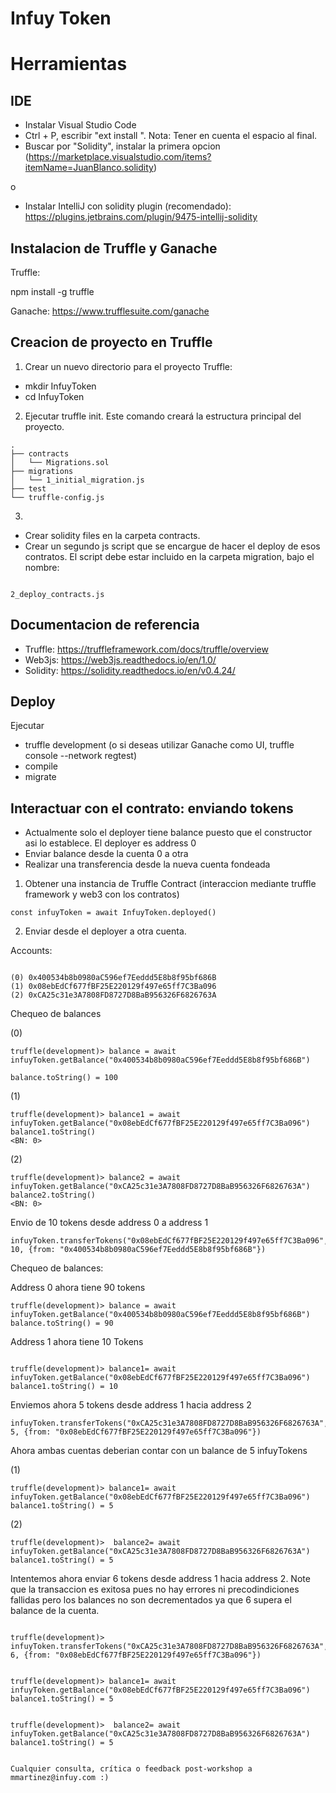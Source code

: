 # Infuy Token




# Herramientas

## IDE

- Instalar Visual Studio Code
- Ctrl + P, escribir  "ext install ". Nota: Tener en cuenta el espacio al final.
- Buscar por "Solidity", instalar la primera opcion (https://marketplace.visualstudio.com/items?itemName=JuanBlanco.solidity)

o

- Instalar IntelliJ con solidity plugin (recomendado):  https://plugins.jetbrains.com/plugin/9475-intellij-solidity





## Instalacion de Truffle y Ganache

Truffle:

npm install -g truffle

Ganache:
https://www.trufflesuite.com/ganache


## Creacion de proyecto en Truffle

1. Crear un nuevo directorio para el proyecto Truffle:

- mkdir InfuyToken
- cd InfuyToken


2. Ejecutar truffle init. Este comando creará la estructura principal del proyecto.

```
.
├── contracts
│   └── Migrations.sol
├── migrations
│   └── 1_initial_migration.js
├── test
└── truffle-config.js
```
3.

- Crear solidity files en la carpeta contracts.
- Crear un segundo js script que se encargue de hacer el deploy de esos contratos. El script debe estar incluido en la carpeta migration, bajo el nombre:
```

2_deploy_contracts.js
```

## Documentacion de referencia

- Truffle: https://truffleframework.com/docs/truffle/overview
- Web3js: https://web3js.readthedocs.io/en/1.0/
- Solidity: https://solidity.readthedocs.io/en/v0.4.24/


## Deploy

Ejecutar

- truffle development (o si deseas utilizar Ganache como UI, truffle console --network regtest)
- compile
- migrate


## Interactuar con el contrato: enviando tokens

- Actualmente solo el deployer tiene balance puesto que el constructor asi lo establece. El deployer es  address 0
- Enviar balance desde la cuenta 0 a otra
- Realizar una transferencia desde la nueva cuenta fondeada

1. Obtener una instancia de Truffle Contract (interaccion mediante truffle framework y web3 con los contratos)
```
const infuyToken = await InfuyToken.deployed()
```
2. Enviar desde el deployer a otra cuenta.

Accounts:
```

(0) 0x400534b8b0980aC596ef7Eeddd5E8b8f95bf686B
(1) 0x08ebEdCf677fBF25E220129f497e65ff7C3Ba096
(2) 0xCA25c31e3A7808FD8727D8BaB956326F6826763A
```

Chequeo de balances

(0)
```
truffle(development)> balance = await infuyToken.getBalance("0x400534b8b0980aC596ef7Eeddd5E8b8f95bf686B")

balance.toString() = 100

```


(1)
```
truffle(development)> balance1 = await infuyToken.getBalance("0x08ebEdCf677fBF25E220129f497e65ff7C3Ba096")
balance1.toString()
<BN: 0>
```
(2)
```
truffle(development)> balance2 = await infuyToken.getBalance("0xCA25c31e3A7808FD8727D8BaB956326F6826763A")
balance2.toString()
<BN: 0>
```

Envio de 10 tokens desde address 0 a address 1
```
infuyToken.transferTokens("0x08ebEdCf677fBF25E220129f497e65ff7C3Ba096", 10, {from: "0x400534b8b0980aC596ef7Eeddd5E8b8f95bf686B"})
```

Chequeo de balances:


Address 0 ahora tiene 90 tokens
```
truffle(development)> balance = await infuyToken.getBalance("0x400534b8b0980aC596ef7Eeddd5E8b8f95bf686B")
balance.toString() = 90

```

Address 1 ahora tiene 10 Tokens
```

truffle(development)> balance1= await infuyToken.getBalance("0x08ebEdCf677fBF25E220129f497e65ff7C3Ba096")
balance1.toString() = 10

```

Enviemos ahora 5 tokens desde address 1 hacia address 2
```
infuyToken.transferTokens("0xCA25c31e3A7808FD8727D8BaB956326F6826763A", 5, {from: "0x08ebEdCf677fBF25E220129f497e65ff7C3Ba096"})

```

Ahora ambas cuentas deberian contar con  un balance de 5 infuyTokens

(1)
```
truffle(development)> balance1= await infuyToken.getBalance("0x08ebEdCf677fBF25E220129f497e65ff7C3Ba096")
balance1.toString() = 5
```
(2)
```
truffle(development)>  balance2= await infuyToken.getBalance("0xCA25c31e3A7808FD8727D8BaB956326F6826763A")
balance1.toString() = 5

```

Intentemos ahora enviar 6 tokens desde address 1 hacia address 2. Note que la transaccion es exitosa pues no hay errores ni precodindiciones fallidas pero los balances no son decrementados ya que 6 supera el balance de la cuenta.

```

truffle(development)> infuyToken.transferTokens("0xCA25c31e3A7808FD8727D8BaB956326F6826763A", 6, {from: "0x08ebEdCf677fBF25E220129f497e65ff7C3Ba096"})


truffle(development)> balance1= await infuyToken.getBalance("0x08ebEdCf677fBF25E220129f497e65ff7C3Ba096")
balance1.toString() = 5


truffle(development)>  balance2= await infuyToken.getBalance("0xCA25c31e3A7808FD8727D8BaB956326F6826763A")
balance1.toString() = 5


Cualquier consulta, crítica o feedback post-workshop a mmartinez@infuy.com :)
